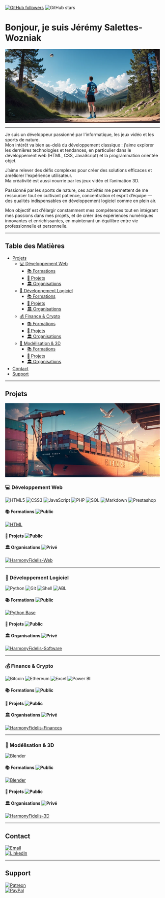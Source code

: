 [![GitHub followers](https://img.shields.io/github/followers/AlchTech?label=Follow&style=for-the-badge)](https://github.com/AlchTech) 
![GitHub stars](https://img.shields.io/github/stars/AlchTech?style=for-the-badge)

# Bonjour, je suis Jérémy Salettes-Wozniak

<img src="./assets/images/sports.png" alt="Sports de nature" class="img-responsive" style="width: 100%; height: 15rem; display: block; object-fit: cover;">

---

Je suis un développeur passionné par l'informatique, les jeux vidéo et les sports de nature.  
Mon intérêt va bien au-delà du développement classique : j'aime explorer les dernières technologies et tendances, en particulier dans le développement web (HTML, CSS, JavaScript) et la programmation orientée objet.  

J’aime relever des défis complexes pour créer des solutions efficaces et améliorer l'expérience utilisateur.  
Ma créativité est aussi nourrie par les jeux vidéo et l’animation 3D.  

Passionné par les sports de nature, ces activités me permettent de me ressourcer tout en cultivant patience, concentration et esprit d’équipe — des qualités indispensables en développement logiciel comme en plein air.  

Mon objectif est d'élargir constamment mes compétences tout en intégrant mes passions dans mes projets, et de créer des expériences numériques innovantes et enrichissantes, en maintenant un équilibre entre vie professionnelle et personnelle.

---

## Table des Matières

- [Projets](#projets)
  - [💻 Développement Web](#-développement-web)
    - [📚 Formations](#-formations)
    - [🧪 Projets](#-projets-1)
    - [🏛️ Organisations](#️-organisations)
  - [🧠 Développement Logiciel](#-développement-logiciel)
    - [📚 Formations](#-formations-1)
    - [🧪 Projets](#-projets-2)
    - [🏛️ Organisations](#️-organisations-1)
  - [💰 Finance & Crypto](#-finance--crypto)
    - [📚 Formations](#-formations-2)
    - [🧪 Projets](#-projets-3)
    - [🏛️ Organisations](#️-organisations-2)
  - [🧊 Modélisation & 3D](#-modélisation--3d)
    - [📚 Formations](#-formations-3)
    - [🧪 Projets](#-projets-4)
    - [🏛️ Organisations](#️-organisations-3)
- [Contact](#contact)
- [Support](#support)

---

## Projets

<img src="./assets/images/containers.png" alt="Projets" class="img-responsive" style="width: 100%; height: 15rem; display: block; object-fit: cover;">

### 💻 Développement Web

![HTML5](https://img.shields.io/badge/-HTML5-E34F26?style=for-the-badge&logo=html5&logoColor=white)
![CSS3](https://img.shields.io/badge/-CSS3-1572B6?style=for-the-badge&logo=css3)
![JavaScript](https://img.shields.io/badge/-JavaScript-F7DF1E?style=for-the-badge&logo=javascript&logoColor=black)
![PHP](https://img.shields.io/badge/-PHP-777BB4?style=for-the-badge&logo=php&logoColor=white)
![SQL](https://img.shields.io/badge/SQL-4479A1?style=for-the-badge&logo=sql&logoColor=white)
![Markdown](https://img.shields.io/badge/Markdown-000000?style=for-the-badge&logo=markdown&logoColor=white)
![Prestashop](https://img.shields.io/badge/-Prestashop-FF3366?style=for-the-badge&logo=prestashop&logoColor=white)

#### 📚 Formations ![Public](https://img.shields.io/badge/-Public-brightgreen?style=flat-square)
[![HTML](https://github-readme-stats.vercel.app/api/pin/?username=AlchTech&repo=HTML)](https://github.com/AlchTech/HTML)

#### 🧪 Projets ![Public](https://img.shields.io/badge/-Public-brightgreen?style=flat-square)

#### 🏛️ Organisations ![Privé](https://img.shields.io/badge/-Privé-red?style=flat-square)
[<img src="https://github.com/HarmonyFidelis-Web.png" width="200" alt="HarmonyFidelis-Web" />](https://github.com/HarmonyFidelis-Web)

---

### 🧠 Développement Logiciel

![Python](https://img.shields.io/badge/-Python-3776AB?style=for-the-badge&logo=python&logoColor=white)
![Git](https://img.shields.io/badge/-Git-F05032?style=for-the-badge&logo=git&logoColor=white)
![Shell](https://img.shields.io/badge/Shell-121011?style=for-the-badge&logo=gnu-bash&logoColor=white)
![ABL](https://img.shields.io/badge/-ABL-0078D7?style=for-the-badge&logo=progress&logoColor=white)

#### 📚 Formations ![Public](https://img.shields.io/badge/-Public-brightgreen?style=flat-square)
[![Python Base](https://github-readme-stats.vercel.app/api/pin/?username=AlchTech&repo=Python-Intro)](https://github.com/AlchTech/Python-Intro)

#### 🧪 Projets ![Public](https://img.shields.io/badge/-Public-brightgreen?style=flat-square)

#### 🏛️ Organisations ![Privé](https://img.shields.io/badge/-Privé-red?style=flat-square)
[<img src="https://github.com/HarmonyFidelis-Software.png" width="200" alt="HarmonyFidelis-Software" />](https://github.com/HarmonyFidelis-Software)

---

### 💰 Finance & Crypto

![Bitcoin](https://img.shields.io/badge/-Bitcoin-F7931A?style=for-the-badge&logo=bitcoin&logoColor=white)
![Ethereum](https://img.shields.io/badge/-Ethereum-3C3C3D?style=for-the-badge&logo=ethereum&logoColor=white)
![Excel](https://img.shields.io/badge/-Excel-217346?style=for-the-badge&logo=microsoft-excel&logoColor=white)
![Power BI](https://img.shields.io/badge/-Power%20BI-F2C811?style=for-the-badge&logo=powerbi&logoColor=black)

#### 📚 Formations ![Public](https://img.shields.io/badge/-Public-brightgreen?style=flat-square)

#### 🧪 Projets ![Public](https://img.shields.io/badge/-Public-brightgreen?style=flat-square)

#### 🏛️ Organisations ![Privé](https://img.shields.io/badge/-Privé-red?style=flat-square)
[<img src="https://github.com/HarmonyFidelis-Finances.png" width="200" alt="HarmonyFidelis-Finances" />](https://github.com/HarmonyFidelis-Finances)

---

### 🧊 Modélisation & 3D

![Blender](https://img.shields.io/badge/-Blender-F5792A?style=for-the-badge&logo=blender&logoColor=white)

#### 📚 Formations ![Public](https://img.shields.io/badge/-Public-brightgreen?style=flat-square)
[![Blender](https://github-readme-stats.vercel.app/api/pin/?username=AlchTech&repo=Blender-Basics)](https://github.com/AlchTech/Blender)

#### 🧪 Projets ![Public](https://img.shields.io/badge/-Public-brightgreen?style=flat-square)

#### 🏛️ Organisations ![Privé](https://img.shields.io/badge/-Privé-red?style=flat-square)
[<img src="https://github.com/HarmonyFidelis-3D.png" width="200" alt="HarmonyFidelis-3D" />](https://github.com/HarmonyFidelis-3D)

---

## Contact

[![Email](https://img.shields.io/badge/Email-D%C3%A9marrer%20un%20email-red?style=for-the-badge&logo=gmail&logoColor=white)](mailto:harmonyfidelis@email.com)  
[![LinkedIn](https://img.shields.io/badge/LinkedIn-Connect-blue?style=for-the-badge&logo=linkedin&logoColor=white)](https://www.linkedin.com/in/jérémy-saletteswozniak/)

---

## Support

[![Patreon](https://img.shields.io/badge/Patreon-Support-orange?style=for-the-badge&logo=patreon&logoColor=white)](https://www.patreon.com/preview/campaign?u=69467720&fan_landing=true&view_as=public)  
[![PayPal](https://img.shields.io/badge/PayPal-Donate-blue?style=for-the-badge&logo=paypal&logoColor=white)](https://www.paypal.com/donate/?hosted_button_id=LCNUQKQAJL5VS)
